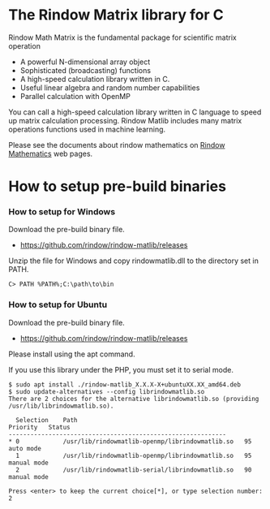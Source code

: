 The Rindow Matrix library for C
===============================
Rindow Math Matrix is the fundamental package for scientific matrix operation

- A powerful N-dimensional array object
- Sophisticated (broadcasting) functions
- A high-speed calculation library written in C.
- Useful linear algebra and random number capabilities
- Parallel calculation with OpenMP

You can call a high-speed calculation library written in C language to speed up matrix calculation processing.
Rindow Matlib includes many matrix operations functions used in machine learning.

Please see the documents about rindow mathematics on [Rindow Mathematics](https://rindow.github.io/mathematics/openblas/mathlibrary.html) web pages.

How to setup pre-build binaries
===============================

### How to setup for Windows
Download the pre-build binary file.

- https://github.com/rindow/rindow-matlib/releases

Unzip the file for Windows and copy rindowmatlib.dll to the directory set in PATH.

```shell
C> PATH %PATH%;C:\path\to\bin
```

### How to setup for Ubuntu
Download the pre-build binary file.

- https://github.com/rindow/rindow-matlib/releases

Please install using the apt command. 

If you use this library under the PHP, you must set it to serial mode.

```shell
$ sudo apt install ./rindow-matlib_X.X.X-X+ubuntuXX.XX_amd64.deb
$ sudo update-alternatives --config librindowmatlib.so
There are 2 choices for the alternative librindowmatlib.so (providing /usr/lib/librindowmatlib.so).

  Selection    Path                                             Priority   Status
------------------------------------------------------------
* 0            /usr/lib/rindowmatlib-openmp/librindowmatlib.so   95        auto mode
  1            /usr/lib/rindowmatlib-openmp/librindowmatlib.so   95        manual mode
  2            /usr/lib/rindowmatlib-serial/librindowmatlib.so   90        manual mode

Press <enter> to keep the current choice[*], or type selection number: 2
```

